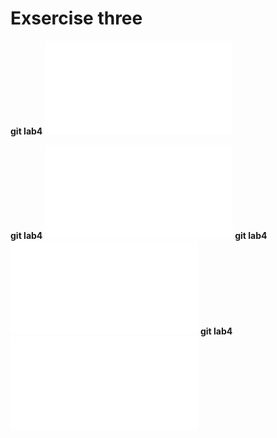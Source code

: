# Exsercise three
**git lab4**
![git lab4](animations.js)

**git lab4**
![git lab3](ascii.js)
**git lab4**
![git lab4](Ascllanimation.html)
**git lab4**
![git lab4](ascii.css)